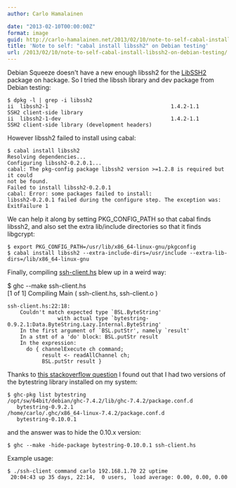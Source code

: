 ```yaml
---
author: Carlo Hamalainen

date: "2013-02-10T00:00:00Z"
format: image
guid: http://carlo-hamalainen.net/2013/02/10/note-to-self-cabal-install-libssh2-on-debian-testing/
title: 'Note to self: "cabal install libssh2" on Debian testing'
url: /2013/02/10/note-to-self-cabal-install-libssh2-on-debian-testing/
---
```

Debian Squeeze doesn't have a new enough libssh2 for the [LibSSH2](http://hackage.haskell.org/packages/archive/libssh2/latest/doc/html/Network-SSH-Client-LibSSH2.html) package on hackage. So I tried the libssh library and dev package from Debian testing: 

```
$ dpkg -l | grep -i libssh2
ii  libssh2-1                                       1.4.2-1.1                          SSH2 client-side library
ii  libssh2-1-dev                                   1.4.2-1.1                          SSH2 client-side library (development headers)
```

However libssh2 failed to install using cabal: 

```
$ cabal install libssh2
Resolving dependencies...
Configuring libssh2-0.2.0.1...
cabal: The pkg-config package libssh2 version >=1.2.8 is required but it could
not be found.
Failed to install libssh2-0.2.0.1
cabal: Error: some packages failed to install:
libssh2-0.2.0.1 failed during the configure step. The exception was:
ExitFailure 1
```

We can help it along by setting PKG\_CONFIG\_PATH so that cabal finds libssh2, and also set the extra lib/include directories so that it finds libgcrypt: 

```
$ export PKG_CONFIG_PATH=/usr/lib/x86_64-linux-gnu/pkgconfig
$ cabal install libssh2 --extra-include-dirs=/usr/include --extra-lib-dirs=/lib/x86_64-linux-gnu
```

Finally, compiling [ssh-client.hs](https://github.com/portnov/libssh2-hs/blob/master/libssh2/ssh-client.hs) blew up in a weird way: 

$ ghc --make ssh-client.hs  
[1 of 1] Compiling Main ( ssh-client.hs, ssh-client.o )

```
ssh-client.hs:22:18:
    Couldn't match expected type `BSL.ByteString'
                with actual type `bytestring-0.9.2.1:Data.ByteString.Lazy.Internal.ByteString'
    In the first argument of `BSL.putStr', namely `result'
    In a stmt of a 'do' block: BSL.putStr result
    In the expression:
      do { channelExecute ch command;
           result <- readAllChannel ch;
           BSL.putStr result }
```

Thanks to [this stackoverflow question](http://stackoverflow.com/questions/12576817/couldnt-match-expected-type-with-actual-type-error-when-using-codec-bmp) I found out that I had two versions of the bytestring library installed on my system: 

```
$ ghc-pkg list bytestring
/opt/sw/64bit/debian/ghc-7.4.2/lib/ghc-7.4.2/package.conf.d
   bytestring-0.9.2.1
/home/carlo/.ghc/x86_64-linux-7.4.2/package.conf.d
   bytestring-0.10.0.1
```

and the answer was to hide the 0.10.x version:

```
$ ghc --make -hide-package bytestring-0.10.0.1 ssh-client.hs
```

Example usage: 

```
$ ./ssh-client command carlo 192.168.1.70 22 uptime
 20:04:43 up 35 days, 22:14,  0 users,  load average: 0.00, 0.00, 0.00
```

